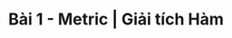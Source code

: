 ---
layout: post
title:  Bài 1 - Metric | Giải tích Hàm 
categories: [math]
description: >
    Bài này sẽ viết về tính đầy đủ của không gian metric
---